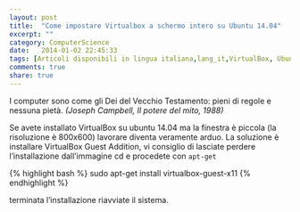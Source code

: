 ```yaml
---
layout: post
title:  "Come impostare Virtualbox a schermo intero su Ubuntu 14.04"
excerpt: ""
category: ComputerScience
date:   2014-01-02 22:45:33
tags: [Articoli disponibili in lingua italiana,lang_it,VirtualBox, Ubuntu]
comments: true
share: true
---
```


I computer sono come gli Dei del Vecchio Testamento: pieni di regole e nessuna pietà.
*(Joseph Campbell, Il potere del mito, 1988)*

Se avete installato VirtualBox su ubuntu 14.04 ma la finestra è piccola (la risoluzione è 800x600) lavorare diventa veramente arduo. 
La soluzione è installare VirtualBox Guest Addition, vi consiglio di lasciate perdere l’installazione dall’immagine cd e procedete con `apt-get`

{% highlight bash %}
sudo apt-get install virtualbox-guest-x11
{% endhighlight %}

terminata l’installazione riavviate il sistema.
